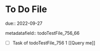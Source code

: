 # To Do File

due:: 2022-09-27

metadatafield:: todoTestFile_756_66

- [ ] Task of todoTestFile_756 1 [[Query me]]
